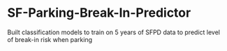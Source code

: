 # SF-Parking-Break-In-Predictor
Built classification models to train on 5 years of SFPD data to predict level of break-in risk when parking

